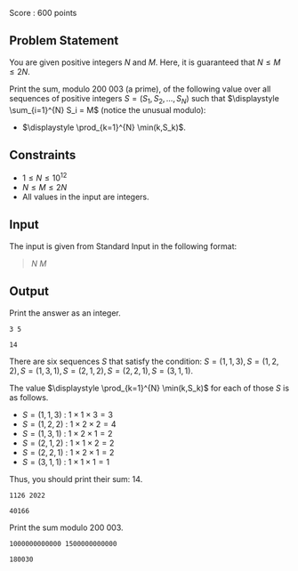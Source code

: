 Score : $600$ points

## Problem Statement

You are given positive integers $N$ and $M$. Here, it is guaranteed that $N\leq M \leq 2N$.

Print the sum, modulo $200\ 003$ (a prime), of the following value over all sequences of positive integers $S=(S_1,S_2,\dots,S_N)$ such that $\displaystyle \sum_{i=1}^{N} S_i = M$ (notice the unusual modulo):

- $\displaystyle \prod_{k=1}^{N} \min(k,S_k)$.

## Constraints

- $1 \leq N \leq 10^{12}$
- $N \leq M \leq 2N$
- All values in the input are integers.

## Input

The input is given from Standard Input in the following format:

> $N$ $M$

## Output

Print the answer as an integer.

```input1
3 5
```

```output1
14
```

There are six sequences $S$ that satisfy the condition:
$S=(1,1,3), S=(1,2,2), S=(1,3,1), S=(2,1,2), S=(2,2,1), S=(3,1,1)$.

The value $\displaystyle \prod_{k=1}^{N} \min(k,S_k)$ for each of those $S$ is as follows.

- $S=(1,1,3)$ : $1\times 1 \times 3 = 3$
- $S=(1,2,2)$ : $1\times 2 \times 2 = 4$
- $S=(1,3,1)$ : $1\times 2 \times 1 = 2$
- $S=(2,1,2)$ : $1\times 1 \times 2 = 2$
- $S=(2,2,1)$ : $1\times 2 \times 1 = 2$
- $S=(3,1,1)$ : $1\times 1 \times 1 = 1$

Thus, you should print their sum: $14$.

```input2
1126 2022
```

```output2
40166
```

Print the sum modulo $200\ 003$.

```input3
1000000000000 1500000000000
```

```output3
180030
```